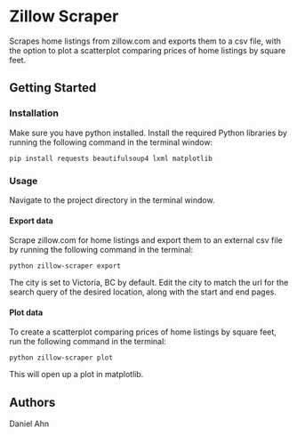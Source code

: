 # Zillow Scraper
Scrapes home listings from zillow.com and exports them to a csv file, with the option to plot a scatterplot comparing prices of home listings by square feet.

## Getting Started
### Installation
Make sure you have python installed. Install the required Python libraries by running the following command in the terminal window:
```
pip install requests beautifulsoup4 lxml matplotlib
```
### Usage
Navigate to the project directory in the terminal window.
#### Export data
Scrape zillow.com for home listings and export them to an external csv file by running the following command in the terminal:
```
python zillow-scraper export
```
The city is set to Victoria, BC by default. Edit the city to match the url for the search query of the desired location, along with the start and end pages. 

#### Plot data
To create a scatterplot comparing prices of home listings by square feet, run the following command in the terminal:
```
python zillow-scraper plot
```
This will open up a plot in matplotlib. 

## Authors
Daniel Ahn
